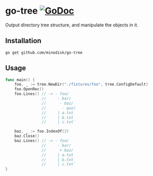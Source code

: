 # go-tree [![GoDoc](https://godoc.org/github.com/minodisk/go-tree?status.png)](https://godoc.org/github.com/minodisk/go-tree)

Output directory tree structure, and manipulate the objects in it.

## Installation

```
go get github.com/minodisk/go-tree
```

## Usage

```go
func main() {
	foo, _ := tree.NewDir("./fixtures/foo", tree.ConfigDefault)
	foo.OpenRec()
	foo.Lines() // -> - foo/
	            //     - bar/
	            //      - baz/
	            //       - qux/
	            //     | a.txt
	            //     | b.txt
	            //     | c.txt`

	baz, _ := foo.IndexOf(2)
	baz.Close()
	baz.Lines() // -> - foo/
	            //     - bar/
	            //      + baz/
	            //     | a.txt
	            //     | b.txt
	            //     | c.txt`
}
```
